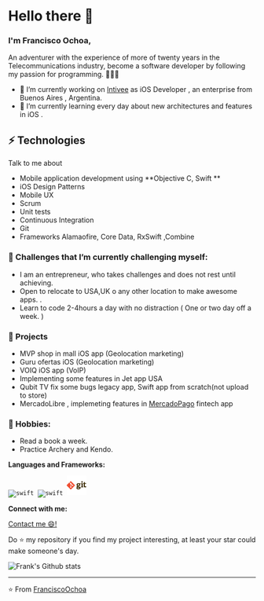 # Hello there 👋 

### I'm Francisco Ochoa, 

An adventurer  with the experience of more of twenty years  in the Telecommunications industry, become a software developer by following my passion for programming.  👨🏻‍💻 


- 🔭 I’m currently working on [Intivee]([https://mercadolibre.com](https://intive.com/)) as iOS Developer , an enterprise from Buenos Aires , Argentina.
- 🌱 I’m currently learning  every day about new architectures and features in iOS .

## ⚡ Technologies
Talk to me about
- Mobile application development using **Objective C, Swift **
- iOS  Design Patterns
- Mobile UX
- Scrum 
- Unit tests
- Continuous Integration
- Git
- Frameworks Alamaofire, Core Data, RxSwift ,Combine

### 🌱 Challenges that I’m currently challenging myself:
 * I am an entrepreneur, who takes challenges and does not rest until achieving.
 *  Open to relocate to USA,UK o any other location to make awesome apps. . 
 * Learn to code 2-4hours a day with no distraction ( One or two day off a week. )

### 💼 Projects
* MVP shop in mall iOS app (Geolocation marketing)
* Guru ofertas iOS  (Geolocation marketing)
* VOIQ iOS app (VoIP)
* Implementing some features in Jet app  USA
* Qubit TV fix some bugs legacy app, Swift app from scratch(not upload to store)
* MercadoLibre , implemeting features in [MercadoPago](https://apps.apple.com/ar/app/mercado-pago/id925436649) fintech app 

### 🏹 Hobbies:
* Read a book a week.
* Practice Archery and Kendo.




 **Languages and Frameworks:**
<p align="left">
  <code><img src="https://encrypted-tbn0.gstatic.com/images?q=tbn:ANd9GcRxMmi-boqcKTfjNTVK_X0K9XAtSwHWd3u6ugd01oo24VTTECeTYh_THnA72-ScZ_LgCx0&usqp=CAU" alt="swift" width="40" height="40"/></code>&nbsp;
  <code><img src="https://github.com/abranhe/programming-languages-logos/blob/master/src/swift/swift_48x48.png" alt="swift" width="40" height="40"/></code>&nbsp;
  <code><img src="https://raw.githubusercontent.com/github/explore/80688e429a7d4ef2fca1e82350fe8e3517d3494d/topics/git/git.png" alt="git" width="40" height="40" /></code>&nbsp;
   </p>

**Connect with me:**

  [Contact me 😄!](https://www.linkedin.com/in/ochoafrancisco/)



Do ⭐ my repository if you find my project interesting, at least your star could make someone's day.  


![Frank's Github stats](https://github-readme-stats.vercel.app/api?username=frank0ch0a&show_icons=true)

---


⭐️ From [FranciscoOchoa](https://github.com/frank0ch0a)
